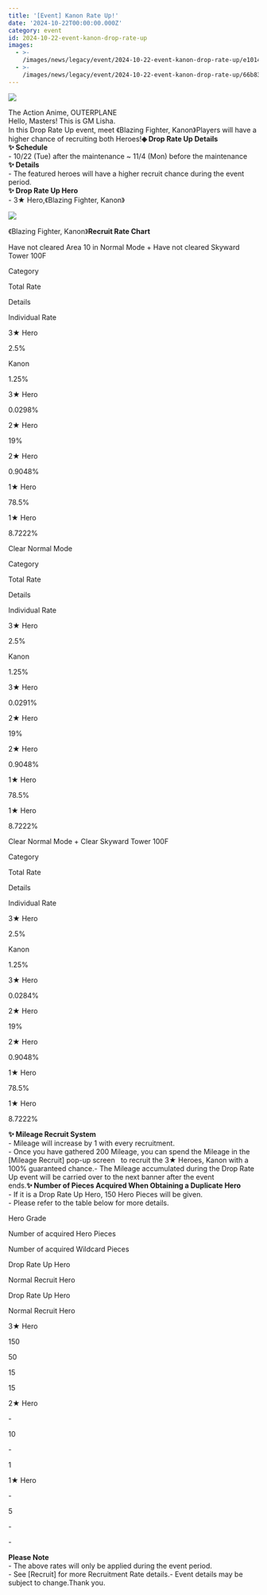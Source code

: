 ```yaml
---
title: '[Event] Kanon Rate Up!'
date: '2024-10-22T00:00:00.000Z'
category: event
id: 2024-10-22-event-kanon-drop-rate-up
images:
  - >-
    /images/news/legacy/event/2024-10-22-event-kanon-drop-rate-up/e10142f4a3ed4affb904a1f11272d114.webp
  - >-
    /images/news/legacy/event/2024-10-22-event-kanon-drop-rate-up/66b834cf726c4c2c8fe99c4b598a3ac6.webp
---
```


![](/images/news/legacy/event/2024-10-22-event-kanon-drop-rate-up/e10142f4a3ed4affb904a1f11272d114.webp)  
  

The Action Anime, OUTERPLANE  
Hello, Masters! This is GM Lisha.  
In this Drop Rate Up event, meet 《Blazing Fighter, Kanon》Players will have a higher chance of recruiting both Heroes!**◈ Drop Rate Up Details**  
**✨ Schedule**  
\- 10/22 (Tue) after the maintenance ~ 11/4 (Mon) before the maintenance  
**✨ Details**  
\- The featured heroes will have a higher recruit chance during the event period.  
**✨ Drop Rate Up Hero**  
\- 3★ Hero,《Blazing Fighter, Kanon》

![](/images/news/legacy/event/2024-10-22-event-kanon-drop-rate-up/66b834cf726c4c2c8fe99c4b598a3ac6.webp)  

《Blazing Fighter, Kanon》**Recruit Rate Chart**

Have not cleared Area 10 in Normal Mode + Have not cleared Skyward Tower 100F 

Category

Total Rate

Details

Individual Rate

3★ Hero

2.5%

Kanon  

1.25%

3★ Hero

0.0298%  

2★ Hero

19%

2★ Hero

0.9048%  

1★ Hero

78.5%

1★ Hero

8.7222%  

Clear Normal Mode 

Category

Total Rate

Details

Individual Rate

3★ Hero

2.5%

Kanon  

1.25%

3★ Hero

0.0291%  

2★ Hero

19%

2★ Hero

0.9048%  

1★ Hero

78.5%

1★ Hero

8.7222%  

  
Clear Normal Mode + Clear Skyward Tower 100F 

Category

Total Rate

Details

Individual Rate

3★ Hero

2.5%

Kanon  

1.25%  

3★ Hero

0.0284%  

2★ Hero

19%

2★ Hero

0.9048%  

1★ Hero

78.5%

1★ Hero

8.7222%  

**✨ Mileage Recruit System**  
\- Mileage will increase by 1 with every recruitment.  
\- Once you have gathered 200 Mileage, you can spend the Mileage in the \[Mileage Recruit\] pop-up screen   to recruit the 3★ Heroes, Kanon with a 100% guaranteed chance.- The Mileage accumulated during the Drop Rate Up event will be carried over to the next banner after the event ends.**✨ Number of Pieces Acquired When Obtaining a Duplicate Hero**  
\- If it is a Drop Rate Up Hero, 150 Hero Pieces will be given.  
\- Please refer to the table below for more details. 

Hero Grade

Number of acquired Hero Pieces

Number of acquired Wildcard Pieces

Drop Rate Up Hero

Normal Recruit Hero

Drop Rate Up Hero

Normal Recruit Hero

3★ Hero

150

50

15

15

2★ Hero

\-

10

\-

1

1★ Hero

\-

5

\-

\-

**Please Note**  
\- The above rates will only be applied during the event period.  
\- See \[Recruit\] for more Recruitment Rate details.- Event details may be subject to change.Thank you.
